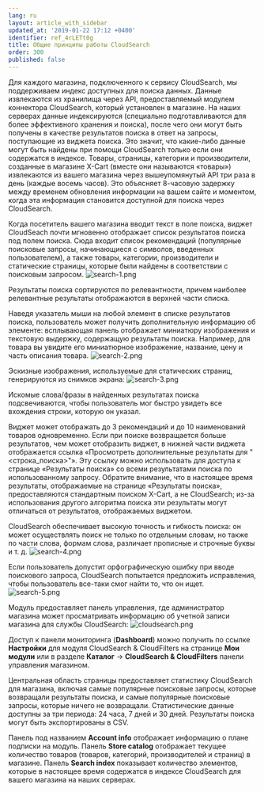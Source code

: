 ```yaml
---
lang: ru
layout: article_with_sidebar
updated_at: '2019-01-22 17:12 +0400'
identifier: ref_4rLETt0g
title: Общие принципы работы CloudSearch
order: 300
published: false
---
```

Для каждого магазина, подключенного к сервису CloudSearch, мы поддерживаем индекс доступных для поиска данных. Данные извлекаются из хранилища через API, предоставляемый модулем коннектора CloudSearch, который установлен в магазине. На наших серверах данные индексируются (специально подготавливаются для более эффективного хранения и поиска), после чего они могут быть получены в качестве результатов поиска в ответ на запросы, поступающие из виджета поиска. Это значит, что какие-либо данные могут быть найдены при помощи CloudSearch только если они содержатся в индексе. Товары, страницы, категории и производители, созданные в магазине X-Cart (вместе они называются «товары») извлекаются из вашего магазина через вышеупомянутый API три раза в день (каждые восемь часов). Это объясняет 8-часовую задержку между временем обновления информации на вашем сайте и моментом, когда эта информация становится доступной для поиска через CloudSearch.

Когда посетитель вашего магазина вводит текст в поле поиска, виджет CloudSeach почти мгновенно отображает список результатов поиска под полем поиска. Сюда входит список рекомендаций (популярные поисковые запросы, начинающиеся с символов, введенных пользователем), а также товары, категории, производители и статические страницы, которые были найдены в соответствии с поисковым запросом.
   ![search-1.png]({{site.baseurl}}/attachments/ref_5IHjr19k/search-1.png)

Результаты поиска сортируются по релевантности, причем наиболее релевантные результаты отображаются в верхней части списка.

Наведя указатель мыши на любой элемент в списке результатов поиска, пользователь может получить дополнительную информацию об элементе: всплывающая панель отображает миниатюру изображения и текстовую выдержку, содержащую результаты поиска. Например, для товара вы увидите его миниатюрное изображение, название, цену и часть описания товара.
   ![search-2.png]({{site.baseurl}}/attachments/ref_5IHjr19k/search-2.png)

Эскизные изображения, используемые для статических страниц, генерируются из снимков экрана:
   ![search-3.png]({{site.baseurl}}/attachments/ref_5IHjr19k/search-3.png)

Искомые слова/фразы в найденных результатах поиска подсвечиваются, чтобы пользователь мог быстро увидеть все вхождения строки, которую он указал.

Виджет может отображать до 3 рекомендаций и до 10 наименований товаров одновременно. Если при поиске возвращается больше результатов, чем может отобразить виджет, в нижней части виджета отображается ссылка «Просмотреть дополнительные результаты для "<строка_поиска>"». Эту ссылку можно использовать для доступа к странице «Результаты поиска» со всеми результатами поиска по использованному запросу. Обратите внимание, что в настоящее время результаты, отображаемые на странице «Результаты поиска», предоставляются стандартным поиском X-Cart, а не CloudSearch; из-за использования другого алгоритма поиска эти результаты могут отличаться от результатов, отображаемых виджетом.

CloudSearch обеспечивает высокую точность и гибкость поиска: он может осуществлять поиск не только по отдельным словам, но также по части слова, формам слова, различает прописные и строчные буквы и т. д.
   ![search-4.png]({{site.baseurl}}/attachments/ref_5IHjr19k/search-4.png)

Если пользователь допустит орфографическую ошибку при вводе поискового запроса, CloudSearch попытается предложить исправления, чтобы пользователь все-таки смог найти то, что он ищет.
   ![search-5.png]({{site.baseurl}}/attachments/ref_5IHjr19k/search-5.png)

Модуль предоставляет панель управления, где администратор магазина может просматривать информацию об учетной записи магазина для службы CloudSearch:
   ![cloudsearch.png]({{site.baseurl}}/attachments/ref_5IHjr19k/cloudsearch.png)

Доступ к панели мониторинга (**Dashboard**) можно получить по ссылке **Настройки** для модуля CloudSearch & CloudFilters на странице **Мои модули** или в разделе **Каталог** -> **CloudSearch & CloudFilters** панели управления магазином.

Центральная область страницы предоставляет статистику CloudSearch для магазина, включая самые популярные поисковые запросы, которые возвращали результаты поиска, и самые популярные поисковые запросы, которые ничего не возвращали. Статистические данные доступны за три периода: 24 часа, 7 дней и 30 дней. Результаты поиска могут быть экспортированы в CSV.

Панель под названием **Account info** отображает информацию о плане подписки на модуль.
Панель **Store catalog** отображает текущее количество товаров (товаров, категорий, производителей и страниц) в магазине.
Панель **Search index** показывает количество элементов, которые в настоящее время содержатся в индексе CloudSearch для вашего магазина на наших серверах.
